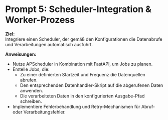 # Prompt 5: Scheduler-Integration & Worker-Prozess

**Ziel:**  
Integriere einen Scheduler, der gemäß den Konfigurationen die Datenabrufe und Verarbeitungen automatisch ausführt.

**Anweisungen:**

- Nutze APScheduler in Kombination mit FastAPI, um Jobs zu planen.
- Erstelle Jobs, die:
  - Zu einer definierten Startzeit und Frequenz die Datenquellen abrufen.
  - Den entsprechenden Datenhandler-Skript auf die abgerufenen Daten anwenden.
  - Die verarbeiteten Daten in den konfigurierten Ausgabe-Pfad schreiben.
- Implementiere Fehlerbehandlung und Retry-Mechanismen für Abruf- oder Verarbeitungsfehler.